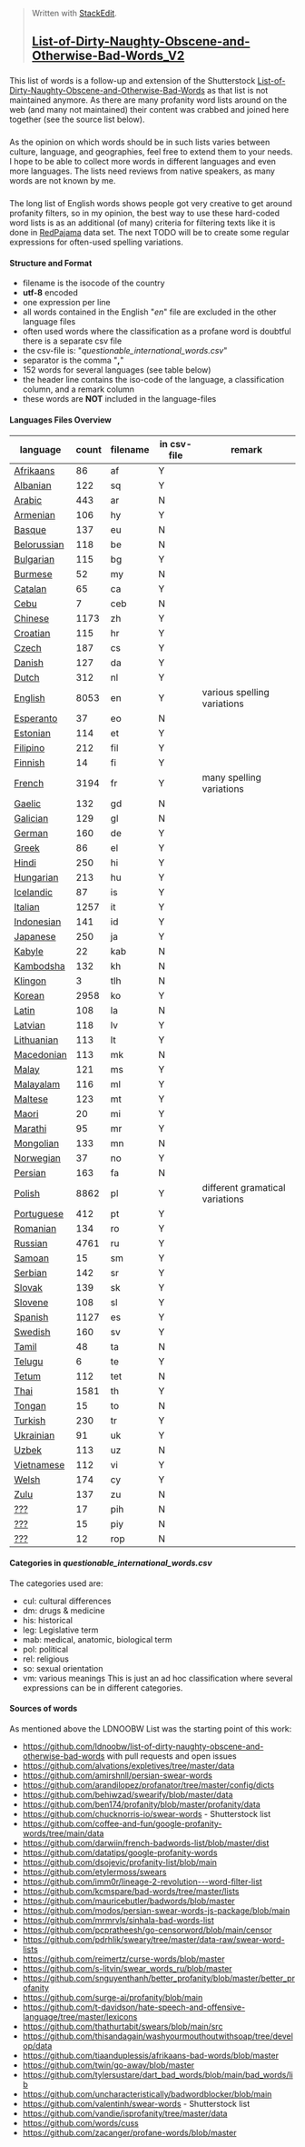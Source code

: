 > Written with [StackEdit](https://stackedit.io/).
> ## [List-of-Dirty-Naughty-Obscene-and-Otherwise-Bad-Words_V2](https://github.com/LDNOOBWV2/List-of-Dirty-Naughty-Obscene-and-Otherwise-Bad-Words_V2#list-of-dirty-naughty-obscene-and-otherwise-bad-words_v2)
### 
This list of words is a follow-up and extension of the Shutterstock [List-of-Dirty-Naughty-Obscene-and-Otherwise-Bad-Words](https://github.com/LDNOOBW/List-of-Dirty-Naughty-Obscene-and-Otherwise-Bad-Words/tree/master) as that list is not maintained anymore. As there are many profanity word lists around on the web (and many not maintained) their content was crabbed and joined here together (see the source list below). 
###
As the opinion on which words should be in such lists varies between culture, language, and geographies, feel free to extend them to your needs. I hope to be able to collect more words in different languages and even more languages. The lists need reviews from native speakers, as many words are not known by me.
###
The long list of English words shows people got very creative to get around profanity filters, so in my opinion, the best way to use these hard-coded word lists is as an additional (of many) criteria for filtering texts like it is done in [RedPajama](https://github.com/togethercomputer/RedPajama-Data) data set.
The next TODO will be to create some regular expressions for often-used spelling variations.
#### Structure and Format
 - filename is the isocode of the country 
 - **utf-8** encoded
 - one expression per line
 - all words contained in the English "*en*" file are excluded in the other language files
 - often used words where the classification as a profane word is doubtful there is a separate csv file
 - the csv-file is: "*questionable_international_words.csv*" 
 - separator is the comma "**,**"
 - 152 words for several languages (see table below)
 - the header line contains the iso-code of the language, a classification column, and a remark column
 - these words are **NOT** included in the language-files
#### Languages Files Overview
language | count | filename | in csv-file | remark
--- | --- | --- | --- | ---
 [Afrikaans](data/af)	|  86	| af |	Y|
 [Albanian](data/sq) 	| 122	| sq |	Y|
 [Arabic](data/ar)		| 443	| ar |	N|
 [Armenian](data/hy)	| 106	| hy |	Y|
 [Basque](data/eu)		| 137	| eu |	N|
 [Belorussian](data/be)	| 118	| be |	N|
 [Bulgarian](data/bg)	| 115	| bg |	Y|
 [Burmese](data/my)		|  52	| my |	N|
 [Catalan](data/ca)		|  65	| ca |	Y|
 [Cebu](data/ceb)		|   7	| ceb|	N|
 [Chinese](data/zh)		|1173	| zh |	Y|
 [Croatian](data/hr)	| 115	| hr |	Y|
 [Czech](data/cs)		| 187	| cs |	Y|
 [Danish](data/da)		| 127	| da |	Y|
 [Dutch](data/nl)		| 312	| nl |	Y|
 [English](data/en)		|8053	| en |	Y|various spelling variations
 [Esperanto](data/eo)	|  37	| eo |	N|
 [Estonian](data/et)	| 114	| et |	Y|
 [Filipino](data/fil)	| 212	| fil|	Y|
 [Finnish](data/fi)		|  14	| fi |	Y|
 [French](data/fr)		|3194	| fr |	Y|many spelling variations
 [Gaelic](data/gd)		| 132	| gd |	N|
 [Galician](data/gl)	| 129	| gl |	N|
 [German](data/de)		| 160	| de |	Y|
 [Greek](data/el)		|  86	| el |	Y|
 [Hindi](data/hi)		| 250	| hi |	Y|
 [Hungarian](data/hu)	| 213	| hu |	Y|
 [Icelandic](data/is)	|  87	| is |	Y|
 [Italian](data/it)		|1257	| it |	Y|
 [Indonesian](data/id)	| 141	| id |	Y|
 [Japanese](data/ja)	| 250	| ja |	Y|
 [Kabyle](data/kab)		|  22	| kab|	N|
 [Kambodsha](data/kh)	| 132	| kh |	N|
 [Klingon](data/tlh)	|   3	| tlh|	N|
 [Korean](data/ko)		|2958	| ko |	Y|
 [Latin](data/la)		| 108	| la |	N|
 [Latvian](data/lv)		| 118	| lv |	Y|
 [Lithuanian](data/lt)	| 113	| lt |	Y|
 [Macedonian](data/mk)	| 113	| mk |	N|
 [Malay](data/ms)		| 121	| ms |	Y|
 [Malayalam](data/ml)	| 116	| ml |	Y|
 [Maltese](data/mt)		| 123	| mt |	Y|
 [Maori](data/mi)		|  20	| mi |	Y|
 [Marathi](data/mr)		|  95	| mr |	Y|
 [Mongolian](data/mn)	| 133	| mn |	N|
 [Norwegian](data/no)	|  37	| no |	Y|
 [Persian](data/fa)		| 163	| fa |	N|
 [Polish](data/pl)		|8862	| pl |	Y|different gramatical variations
 [Portuguese](data/pt)	| 412	| pt |	Y|
 [Romanian](data/ro)	| 134	| ro |	Y|
 [Russian](data/ru)		|4761	| ru |	Y|
 [Samoan](data/sm)		|  15	| sm |	Y|
 [Serbian](data/sr)		| 142	| sr |	Y|
 [Slovak](data/sk)		| 139	| sk |	Y|
 [Slovene](data/sl)		| 108	| sl |	Y|
 [Spanish](data/es)		|1127	| es |	Y|
 [Swedish](data/sv)		| 160	| sv |	Y|
 [Tamil](data/ta)		|  48	| ta |	N|
 [Telugu](data/te)		|   6	| te |	Y|
 [Tetum](data/tet)		| 112	| tet|	N|
 [Thai](data/th)		|1581	| th |	Y|
 [Tongan](data/to)		|  15	| to |	N|
 [Turkish](data/tr)		| 230	| tr |	Y|
 [Ukrainian](data/uk)	|  91	| uk |	Y|
 [Uzbek](data/uz)		| 113	| uz |	N|
 [Vietnamese](data/vi)	| 112	| vi |	Y|
 [Welsh](data/cy)		| 174	| cy |	Y|
 [Zulu](data/zu)		| 137	| zu |	N|
 [???](data/pih)		|  17	| pih|	N|
 [???](data/piy)		|  15	| piy|	N|
 [???](data/rop)		|  12	| rop|	N|
 
#### Categories in *questionable_international_words.csv*
The categories used are:
 - cul: cultural differences
 - dm: drugs & medicine
 - his: historical 
 - leg: Legislative term
 - mab: medical, anatomic, biological term
 - pol: political
 - rel: religious
 - so: sexual orientation
 - vm: various meanings
 This is just an ad hoc classification where several expressions can be in different categories.

#### Sources of words
As mentioned above the LDNOOBW List was the starting point of this work:
 - https://github.com/ldnoobw/list-of-dirty-naughty-obscene-and-otherwise-bad-words with pull requests and open issues
 - https://github.com/alvations/expletives/tree/master/data
 - https://github.com/amirshnll/persian-swear-words
 - https://github.com/arandilopez/profanator/tree/master/config/dicts
 - https://github.com/behiwzad/swearify/blob/master/data
 - https://github.com/ben174/profanity/blob/master/profanity/data
 - https://github.com/chucknorris-io/swear-words - Shutterstock list
 - https://github.com/coffee-and-fun/google-profanity-words/tree/main/data
 - https://github.com/darwiin/french-badwords-list/blob/master/dist
 - https://github.com/datatips/google-profanity-words
 - https://github.com/dsojevic/profanity-list/blob/main
 - https://github.com/etylermoss/swears
 - https://github.com/imm0r/lineage-2-revolution---word-filter-list
 - https://github.com/kcmspare/bad-words/tree/master/lists
 - https://github.com/mauricebutler/badwords/blob/master
 - https://github.com/modos/persian-swear-words-js-package/blob/main
 - https://github.com/mrmrvls/sinhala-bad-words-list
 - https://github.com/pcpratheesh/go-censorword/blob/main/censor
 - https://github.com/pdrhlik/sweary/tree/master/data-raw/swear-word-lists
 - https://github.com/reimertz/curse-words/blob/master
 - https://github.com/s-litvin/swear_words_ru/blob/master
 - https://github.com/snguyenthanh/better_profanity/blob/master/better_profanity
 - https://github.com/surge-ai/profanity/blob/main
 - https://github.com/t-davidson/hate-speech-and-offensive-language/tree/master/lexicons
 - https://github.com/thathurtabit/swears/blob/main/src
 - https://github.com/thisandagain/washyourmouthoutwithsoap/tree/develop/data
 - https://github.com/tiaanduplessis/afrikaans-bad-words/blob/master
 - https://github.com/twin/go-away/blob/master
 - https://github.com/tylersustare/dart_bad_words/blob/main/bad_words/lib
 - https://github.com/uncharacteristically/badwordblocker/blob/main
 - https://github.com/valentinh/swear-words - Shutterstock list
 - https://github.com/vandie/isprofanity/tree/master/data
 - https://github.com/words/cuss
 - https://github.com/zacanger/profane-words/blob/master
